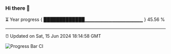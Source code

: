 ### Hi there 👋

⏳ Year progress { █████████████▁▁▁▁▁▁▁▁▁▁▁▁▁▁▁▁▁ } 45.56 %

---

⏰ Updated on Sat, 15 Jun 2024 18:14:58 GMT

![Progress Bar CI](https://github.com/liununu/liununu/workflows/Progress%20Bar%20CI/badge.svg)
